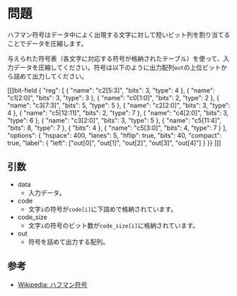 # 問題
ハフマン符号はデータ中によく出現する文字に対して短いビット列を割り当てることでデータを圧縮します。

与えられた符号表（各文字に対応する符号が格納されたテーブル）を使って、入力データを圧縮してください。符号は以下のように出力配列`out`の上位ビットから詰めて出力してください。

[[[bit-field
{ "reg": [
    { "name": "c2[5:3]",   "bits": 3, "type": 4 },
    { "name": "c1[2:0]",   "bits": 3, "type": 3 },
    { "name": "c0[1:0]",   "bits": 2, "type": 2 },
    { "name": "c3[7:3]",   "bits": 5, "type": 5 },
    { "name": "c2[2:0]",   "bits": 3, "type": 4 },
    { "name": "c5[12:11]", "bits": 2, "type": 7 },
    { "name": "c4[2:0]",   "bits": 3, "type": 6 },
    { "name": "c3[2:0]",   "bits": 3, "type": 5 },
    { "name": "c5[11:4]",  "bits": 8, "type": 7 },
    { "bits": 4 },
    { "name": "c5[3:0]",   "bits": 4, "type": 7 }
], "options": {
    "hspace": 400,
    "lanes": 5,
    "hflip": true,
    "bits": 40,
    "compact": true,
    "label": { "left": ["out[0]", "out[1]", "out[2]", "out[3]", "out[4]"] }
}}
]]]

## 引数

* data
  * 入力データ。
* code
  * 文字`i`の符号が`code[i]`に下詰めで格納されています。
* code_size
  * 文字`i`の符号のビット数が`code_size[i]`に格納されています。
* out
  * 符号を詰めて出力する配列。

## 参考

- [Wikipedia: ハフマン符号](https://ja.wikipedia.org/wiki/%E3%83%8F%E3%83%95%E3%83%9E%E3%83%B3%E7%AC%A6%E5%8F%B7)